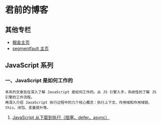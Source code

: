 # 君前的博客
## 其他专栏
- [掘金主页](https://juejin.im/user/5e17fc506fb9a02fff07946d)
- [segmentfault 主页](https://segmentfault.com/u/ieun)
## JavaScript 系列
### 一、JavaScript 是如何工作的
    本系列文章旨在深入了解 JavaScript 是如何工作的。从 JS 引擎入手，系统性的了解 JS 引擎的工作流程。
    再深入介绍 JavaScript 执行过程中的几个核心概念：执行上下文、作用域和作用域链、this、闭包、变量提升等。
1. [JavaScript 从下载到执行（阻塞、defer、async）](https://github.com/jeuino/Blog/issues/5)
